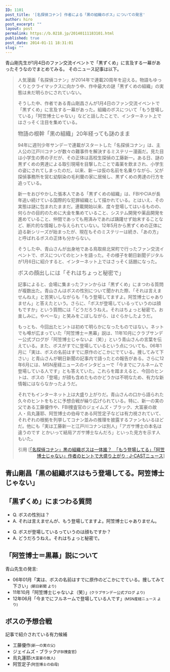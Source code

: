 ```yaml
---
ID: 1101
post_title: '[名探偵コナン] 作者による「黒の組織のボス」についての発言'
author: hiro
post_excerpt: ""
layout: post
permalink: https://b.0218.jp/20140111183101.html
published: true
post_date: 2014-01-11 18:31:01
slug: ""
---
```

青山剛先生が1月4日のファン交流イベントで「黒ずくめ」に言及する一幕があったそうなのでまとめてみる。
そのニュース記事は以下。
<BLOCKQUOTE><p>人気漫画「名探偵コナン」が2014年で連載20周年を迎える。物語もゆっくりとクライマックスに向かう中、作中最大の謎「黒ずくめの組織」の実態は未だ明らかにされていない。</p>
<p>そうした中、作者である青山剛昌さんが1月4日のファン交流イベントで「黒ずくめ」に言及する一幕があった。組織のボスについて「もう登場している」「阿笠博士じゃない」などと話したことで、インターネット上ではさっそく注目を集めている。</p>
<div class="hide">

<big>物語の根幹「黒の組織」20年経っても謎のまま</big>
<p>94年に週刊少年サンデーで連載がスタートした「名探偵コナン」は、主人公の江戸川コナンが数々の難事件を解決するミステリー漫画だ。見た目は小学生の男の子だが、その正体は高校生探偵の工藤新一。ある日、謎の黒ずくめの男達による取引現場を目撃したことで毒薬を飲まされ、小学生の姿にされてしまったのだ。以来、新一は仮の名前を名乗りながら、父が探偵事務所を営む幼馴染の毛利蘭の家に居候し、黒ずくめの男達の行方を追っている。</p>
<p>新一をおびやかした張本人である「黒ずくめの組織」は、FBIやCIAが長年追い続けている国際的な犯罪組織として描かれている。とはいえ、その実態は謎に包まれたままだ。連載開始以来、度々登場してはいるものの、何らかの目的のために大金を集めていること、システム開発や薬品開発を進めていること、仲間であっても用済みであれば躊躇せず始末することなど、断片的な情報しか与えられていない。12年5月から黒ずくめの正体に迫る新シリーズが始まったが、現在もそのミステリーは続き、「あの方」と呼ばれるボスの正体も分からない。</p>
<p>そうした中、青山さんが出身地である鳥取県北栄町で行ったファン交流イベントで、ボスについてのヒントを語った。その様子を朝日新聞デジタルが1月6日に紹介すると、インターネット上ではさっそく話題になった。</p>

<big>ボスの顔出しには「それはちょっと秘密で」</big>
<p>記事によると、会場に集まったファンからは「黒ずくめ」にまつわる質問が複数出た。青山さんはボスの性別について聞かれた際、「それは言えませんねえ」と苦笑いしながらも「もう登場してますよ。阿笠博士じゃありません」と答えたという。さらに、「ボスが登場しているっていうのは顔もですか」という質問には「どうだろうねえ。それはちょっと秘密で。お楽しみに。やべーな」と笑みをこぼしながら、はぐらかしたようだ。</p>
<p>もっとも、今回出たヒントは初めて明らかになったものではない。ネットでも噂が広まっていた「阿笠博士＝黒幕」説は、11年10月にクラブサンデー公式ブログが「阿笠博士じゃないよ（笑）」という青山さんの言葉を伝えている。また、ボスがすでに登場しているという点についても、06年1月に「実は、ボスの名前はすでに原作のどこかにでている。捜してみて下さい」と青山さんが朝日新聞の記事内で語ったとの報告がある。さらに12年6月には、MSN産経ニュースのインタビューで「今までにフルネームで登場している人です」とも答えていた。これらを踏まえると、今回のヒントは、ボスの「登場」が顔も含めたものかどうかは不明なため、有力な新情報にはならなかったようだ。</p>
<p>それでもインターネット上は大盛り上がりだ。青山さんの口から語られた久々のヒントをもとに予想合戦が繰り広げられている。特に、新一の実の父である工藤優作や、FBI捜査官のジェイムズ・ブラック、大富豪の故人・烏丸蓮耶、阿笠博士の伯母である阿笠定子などは有力視されていて、それぞれの根拠を列挙してコナン並みの推理を披露するファンもいるほどだ。他にも「実は工藤新一と江戸川コナンは別人」「アガサ博士の本名は違うのです とかいって結局アガサ博士なんだろ」といった見方を示す人もいた。</p>
</div>
<div align="right">引用 [<a href="http://www.j-cast.com/2014/01/07193564.html?p=all" target="_blank">「名探偵コナン」黒の組織ボスは一体誰？　「もう登場してる」「阿笠博士じゃない」作者のヒントで大盛り上がり : J-CASTニュース</a>]</div></BLOCKQUOTE>
<!--more-->
<h2>青山剛昌「黒の組織ボスはもう登場してる。阿笠博士じゃない」</h2>
<h2>「黒ずくめ」にまつわる質問</h2>
<ul><li>Q. ボスの性別は？</li>
<li>A. それは言えませんが、もう登場してますよ。阿笠博士じゃありません。</li>
</ul>
<ul><li>Q. ボスが登場しているっていうのは顔もですか？</li>
<li>A. どうだろうねえ。それはちょっと秘密で。</li>
</ul>

<h2>「阿笠博士＝黒幕」説について</h2>
青山先生の発言: 
<ul>
<li>06年01月「実は、ボスの名前はすでに原作のどこかにでている。捜してみて下さい」<small>(朝日新聞 より)</small></li>
<li>11年10月「阿笠博士じゃないよ（笑）」<small>(クラブサンデー公式ブログ より)</small></li>
<li>12年06月「今までにフルネームで登場している人です」<small>(MSN産経ニュース より)</small></li>
</ul>

<h2>ボスの予想合戦</h2>
記事で紹介されている有力候補
<ul>
<li>工藤優作<small>(新一の実の父)</small></li>
<li>ジェイムズ・ブラック<small>(FBI捜査官</small>)</li>
<li>烏丸蓮耶<small>(大富豪の故人)</small></li>
<li>阿笠定子<small>(阿笠博士の伯母)</small></li>
</ul>